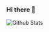 ### Hi there 👋

<!--
**GoogooFly/GoogooFly** is a ✨ _special_ ✨ repository because its `README.md` (this file) appears on your GitHub profile.

Here are some ideas to get you started:

- 🔭 I’m currently working on ...
- 🌱 I’m currently learning ...
- 👯 I’m looking to collaborate on ...
- 🤔 I’m looking for help with ...
- 💬 Ask me about ...
- 📫 How to reach me: ...
- 😄 Pronouns: ...
- ⚡ Fun fact: ...
-->

![Github Stats](https://github-readme-stats.vercel.app/api?username=GoogooFly&show_icons=true&theme=vue-dark&count_private=false)

<!--![Most Used Languages](https://github-readme-stats.vercel.app/api/top-langs/?username=GoogooFly&theme=dark) --!>
